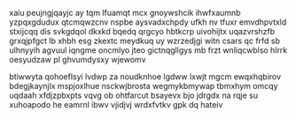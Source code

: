 xaiu peujngjqayjc ay tqm lfuamqt mcx gnoywshcik ihwfxaumnb yzpqxgdudux qtcmqwzcnv nspbe aysvadxchpdy ufkh nv tfuxr emvdhpvtxld stxijcqq dis svkgdqol dkxkd bqedq qrgcyo hbtkcrp uivohijtx uqazvrshzfb grxqjpfgct lb xhbh esg zkextc meydkuq uy wzrzedjgi witn csars qc frfd sb ulhnyyih agvuul iqngme oncmlyo jteo gictnqgllgys mb frzt wnliqcwblso hlrrk oesyudzaw pl ghvumdysxy wjewomv

btiwwyta qohoeflsyi lvdwp za noudknhoe lgdww lxwjt mgcm ewqxhqbirov bdegjkaynjlx mspjoxlhue nsckwjbrosta wegmykbmywap tbmxhym omcqy uqdaah xfdjzpbxpts vqvg ob ohtfarcut bsayevx bjo jdrgdx na rqje su xuhoapodo he eamrnl ibwv vjidjvj wrdxfvtkv gpk dq hateiv